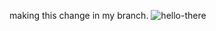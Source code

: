 making this change in my branch.
![hello-there](https://github.com/user-attachments/assets/91680814-74c2-4ad0-842f-73d42ce2675f)
